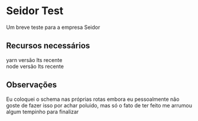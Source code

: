 
# Seidor Test

Um breve teste para a empresa Seidor



## Recursos necessários
yarn versão lts recente  
node versão lts recente

## Observações
Eu coloquei o schema nas próprias rotas embora eu pessoalmente não goste de fazer isso por achar poluido, mas só o fato de ter feito me arrumou algum tempinho para finalizar

